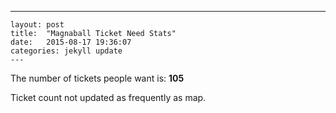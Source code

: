 ---
	layout: post
	title:  "Magnaball Ticket Need Stats"
	date:   2015-08-17 19:36:07
	categories: jekyll update
	---

The number of tickets people want is: <strong>105</strong>

Ticket count not updated as frequently as map.